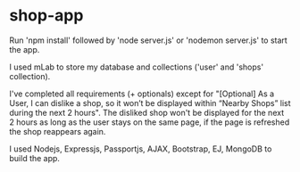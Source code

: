 # shop-app

Run 'npm install' followed by 'node server.js' or 'nodemon server.js' to start the app.

I used mLab to store my database and collections ('user' and 'shops' collection).

I've completed all requirements (+ optionals) except for "[Optional] As a User, I can dislike a shop, so it won’t be displayed within “Nearby Shops” list during the next 2 hours". The disliked shop won't be displayed for the next 2 hours as long as the user stays on the same page, if the page is refreshed the shop reappears again.

I used Nodejs, Expressjs, Passportjs, AJAX, Bootstrap, EJ, MongoDB to build the app.